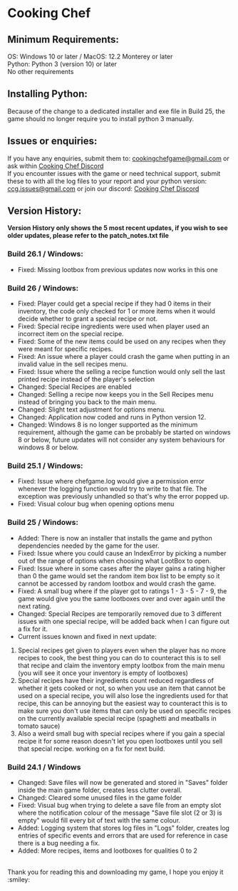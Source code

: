 # Cooking Chef

## Minimum Requirements:
OS: Windows 10 or later / MacOS: 12.2 Monterey or later
</br>
Python: Python 3 (version 10) or later 
</br>
No other requirements
</br>
## Installing Python:
Because of the change to a dedicated installer and exe file in Build 25, the game should no longer require you to install python 3 manually.
## Issues or enquiries:
If you have any enquiries, submit them to: cookingchefgame@gmail.com or ask within [Cooking Chef Discord](https://discord.gg/CFQdynhFNd)
</br>
If you encounter issues with the game or need technical support, submit these to with all the log files to your report and your python version: ccg.issues@gmail.com or join our discord: [Cooking Chef Discord](https://discord.gg/CFQdynhFNd)
</br>
## Version History:
<b>Version History only shows the 5 most recent updates, if you wish to see older updates, please refer to the patch_notes.txt file</b>
### Build 26.1 / Windows:
- Fixed: Missing lootbox from previous updates now works in this one
### Build 26 / Windows:
- Fixed: Player could get a special recipe if they had 0 items in their inventory, the code only checked for 1 or more items when it would decide whether to grant a special recipe or not.
- Fixed: Special recipe ingredients were used when player used an incorrect item on the special recipe.
- Fixed: Some of the new items could be used on any recipes when they were meant for specific recipes.
- Fixed: An issue where a player could crash the game when putting in an invalid value in the sell recipes menu.
- Fixed: Issue where the selling a recipe function would only sell the last printed recipe instead of the player's selection
- Changed: Special Recipes are enabled
- Changed: Selling a recipe now keeps you in the Sell Recipes menu instead of bringing you back to the main menu.
- Changed: Slight text adjustment for options menu.
- Changed: Application now coded and runs in Python version 12.
- Changed: Windows 8 is no longer supported as the minimum requirement, although the game can be probably be started on windows 8 or below, future updates will not consider any system behaviours for windows 8 or below.
### Build 25.1 / Windows:
- Fixed: Issue where chefgame.log would give a permission error whenever the logging function would try to write to that file. The exception was previously unhandled so that's why the error popped up.
- Fixed: Visual colour bug when opening options menu
### Build 25 / Windows:
- Added: There is now an installer that installs the game and python dependencies needed by the game for the user.
- Fixed: Issue where you could cause an IndexError by picking a number out of the range of options when choosing what LootBox to open.
- Fixed: Issue where in some cases after the player gains a rating higher than 0 the game would set the random item box list to be empty so it cannot be accessed by random lootbox and would crash the game.
- Fixed: A small bug where if the player got to ratings 1 - 3 - 5 - 7 - 9, the game would give you the same lootboxes over and over again until the next rating.
- Changed: Special Recipes are temporarily removed due to 3 different issues with one special recipe, will be added back when I can figure out a fix for it.
- Current issues known and fixed in next update: 
1. Special recipes get given to players even when the player has no more recipes to cook, the best thing you can do to counteract this is to sell that recipe and claim the inventory empty lootbox from the main menu (you will see it once your inventory is empty of lootboxes)
2. Special recipes have their ingredients count reduced regardless of whether it gets cooked or not, so when you use an item that cannot be used on a special recipe, you will also lose the ingredients used for that recipe, this can be annoying but the easiest way to counteract this is to make sure you don't use items that can only be used on specific recipes on the currently available special recipe (spaghetti and meatballs in tomato sauce)
3. Also a weird small bug with special recipes where if you gain a special recipe it for some reason doesn't let you open lootboxes until you sell that special recipe. working on a fix for next build.
### Build 24.1 / Windows
- Changed: Save files will now be generated and stored in "Saves" folder inside the main game folder, creates less clutter overall.
- Changed: Cleared some unused files in the game folder
- Fixed: Visual bug when trying to delete a save file from an empty slot where the notification colour of the message "Save file slot (2 or 3) is empty" would fill every bit of text with the same colour.
- Added: Logging system that stores log files in "Logs" folder, creates log entries of specific events and errors that are used for reference in case there is a bug needing a fix.
- Added: More recipes, items and lootboxes for qualities 0 to 2
</br>
Thank you for reading this and downloading my game, I hope you enjoy it :smiley:
